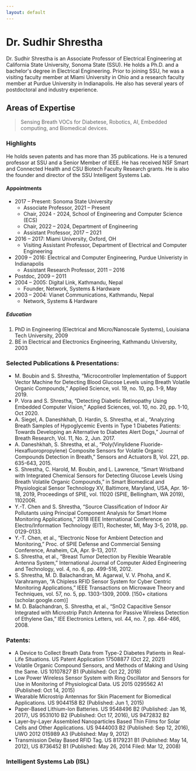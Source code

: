 ```yaml
---
layout: default
---
```


<!-- Text can be **bold**, _italic_, or ~~strikethrough~~. -->

<!-- [Link to another page](./another-page.html). -->

<!-- There should be whitespace between paragraphs.

There should be whitespace between paragraphs. We recommend including a README, or a file with information about your project. -->

# Dr. Sudhir Shrestha

Dr. Sudhir Shrestha is an Associate Professor of Electrical Engineering at California State University, Sonoma State (SSU). He holds a Ph.D. and a bachelor's degree in Electrical Engineering. Prior to joining SSU, he was a visiting faculty member at Miami University in Ohio and a research faculty member at Purdue University in Indianapolis. He also has several years of postdoctoral and industry experience. 

## Areas of Expertise

>Sensing Breath VOCs for Diabetese, 
>Robotics,
>AI,
>Embedded computing, and
>Biomedical devices.

### Highlights

He holds seven patents and has more than 35 publications. He is a tenured professor at SSU and a Senior Member of IEEE. He has received NSF Smart and Connected Health and CSU Biotech Faculty Research grants. He is also the founder and director of the SSU Intelligent Systems Lab.

#### Appointments

*  2017 – Present: Sonoma State University
    * Associate Professor, 2021 – Present
    * Chair, 2024 - 2024, School of Engineering and Computer Science (ECS)
    * Chair, 2022  – 2024, Department of Engineering
    * Assistant Professor, 2017 – 2021
*  2016 – 2017:  Miami University, Oxford, OH
   * Visiting Assistant Professor, Department of Electrical and Computer Engineering
*  2009 – 2016: Electrical and Computer Engineering, Purdue Univeristy in Indianapolis
   * Assistant Research Professor, 2011 – 2016
  *  Postdoc, 2009 – 2011
*  2004 – 2005: Digital Link, Kathmandu, Nepal
   * Founder, Network, Systems & Hardware
*  2003 – 2004: Vianet Communications, Kathmandu, Nepal
   * Network, Systems & Hardware

##### Education

1.  PhD in Engineering (Electrical and Micro/Nanoscale Systems), Louisiana Tech University, 2009
2.  BE in Electrical and Electronics Engineering, Kathmandu University, 2003

### Selected Publications & Presentations:

*   M. Boubin and S. Shrestha, “Microcontroller Implementation of Support Vector Machine for Detecting Blood Glucose Levels using Breath Volatile Organic Compounds,” Applied Science, vol. 19, no. 10, pp. 1-9, May 2019.
*   P. Vora and S. Shrestha, “Detecting Diabetic Retinopathy Using Embedded Computer Vision,” Applied Sciences, vol. 10, no. 20, pp. 1-10, Oct 2020.
*   A. Siegel, A. Daneshkhah, D. Hardin, S. Shrestha, et al., “Analyzing Breath Samples of Hypoglycemic Events in Type 1 Diabetes Patients: Towards Developing an Alternative to Diabetes Alert Dogs,” Journal of Breath Research, Vol. 11, No. 2, Jun. 2017.
*   A. Daneshkhah, S. Shrestha, et al., “Poly(Vinylidene Fluoride-Hexafluoropropylene) Composite Sensors for Volatile Organic Compounds Detection in Breath,” Sensors and Actuators B, Vol. 221, pp. 635-643, 2015.
*   S. Shrestha, C. Harold, M. Boubin, and L. Lawrence, “Smart Wristband with Integrated Chemical Sensors for Detecting Glucose Levels Using Breath Volatile Organic Compounds,” in Smart Biomedical and Physiological Sensor Technology XV, Baltimore, Maryland, USA, Apr. 16-18, 2019, Proceedings of SPIE, vol. 11020 (SPIE, Bellingham, WA 2019), 110200R.
*   Y.-T. Chen and S. Shrestha, “Source Classification of Indoor Air Pollutants using Principal Component Analysis for Smart Home Monitoring Applications,” 2018 IEEE International Conference on Electro/Information Technology (EIT), Rochester, MI, May 3-5, 2018, pp. 0129-0133.
*   Y.-T. Chen,  et al., “Electronic Nose for Ambient Detection and Monitoring,” Proc. of SPIE Defense and Commercial Sensing Conference, Anaheim, CA, Apr. 9-13, 2017.
*   S. Shrestha, et al., “Breast Tumor Detection by Flexible Wearable Antenna System,” International Journal of Computer Aided Engineering and Technology, vol. 4, no. 6, pp. 499-516, 2012.
*   S. Shrestha, M. D. Balachandran, M. Agarwal, V. V. Phoha, and K. Varahramyan, “A Chipless RFID Sensor System for Cyber Centric Monitoring Applications,” IEEE Transactions on Microwave Theory and Techniques, vol. 57, no. 5, pp. 1303-1309, 2009. [150+ citations (scholar.google.com)]
*   M. D. Balachandran, S. Shrestha, et al., “SnO2 Capacitive Sensor Integrated with Microstrip Patch Antenna for Passive Wireless Detection of Ethylene Gas,” IEE Electronics Letters, vol. 44, no. 7, pp. 464-466, 2008.

### Patents:

*  A Device to Collect Breath Data from Type-2 Diabetes Patients in Real-Life Situations. US Patent Application  17508877 (Oct 22, 2021)
*  Volatile Organic Compound Sensors, and Methods of Making and Using the Same. US 10107827 B1 (Published: Oct 22, 2018)
*  Low Power Wireless Sensor System with Ring Oscillator and Sensors for Use in Monitoring of Physiological Data. US 2015 0295562 A1 (Published: Oct 14, 2015)
*  Wearable Microstrip Antennas for Skin Placement for Biomedical Applications. US 9044158 B2 (Published: Jun 1, 2015)
*  Paper-Based Lithium-Ion Batteries. US 9548496 B2 (Published: Jan 16, 2017), US 9531010 B2 (Published: Oct 17, 2016), US 9472832 B2
*  Layer-by-Layer Assembled Nanoparticles Based Thin Films for Solar Cells and Other Applications. US 9444003 B2 (Published: Sep 12, 2016), UWO 2012 015989 A3 (Published: May 9, 2012)
*  Transmission Delay Based RFID Tag. US 8179231 B1 (Published: May 14, 2012), US 8736452 B1 (Published: May 26, 2014 Filed: Mar 12, 2008)

### Intelligent Systems Lab (ISL)

<!-- Removed the ISL image here -->

<!-- ### And a nested list:

- level 1 item
  - level 2 item
  - level 2 item
    - level 3 item
    - level 3 item
- level 1 item
  - level 2 item
  - level 2 item
  - level 2 item
- level 1 item
  - level 2 item
  - level 2 item
- level 1 item


### Small image

![ISL](images/isl_1.jpg)

### Large image

![Branching](https://guides.github.com/activities/hello-world/branching.png)

...
